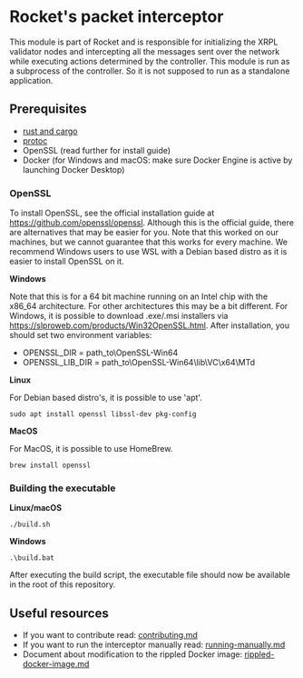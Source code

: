 # Rocket's packet interceptor

This module is part of Rocket and is responsible for initializing the XRPL validator nodes and intercepting
all the messages
sent over the network while executing actions determined by the controller. This module is run as a subprocess of the
controller. So it is not supposed to run as a standalone application.

## Prerequisites

- [rust and cargo](https://doc.rust-lang.org/cargo/getting-started/installation.html)
- [protoc](https://github.com/hyperium/tonic?tab=readme-ov-file#dependencies)
- OpenSSL (read further for install guide)
- Docker (for Windows and macOS: make sure Docker Engine is active by launching Docker Desktop)

### OpenSSL

To install OpenSSL, see the official installation guide at https://github.com/openssl/openssl.
Although this is the official guide, there are alternatives that may be easier for you.
Note that this worked on our machines, but we cannot guarantee that this works for every machine.
We recommend Windows users to use WSL with a Debian based distro as it is easier to install OpenSSL on it.

**Windows**

Note that this is for a 64 bit machine running on an Intel chip with the x86_64 architecture. For other architectures
this may be a bit different.
For Windows, it is possible to download .exe/.msi installers via https://slproweb.com/products/Win32OpenSSL.html.
After installation, you should set two environment variables:

* OPENSSL_DIR = path_to\OpenSSL-Win64
* OPENSSL_LIB_DIR = path_to\OpenSSL-Win64\lib\VC\x64\MTd

**Linux**

For Debian based distro's, it is possible to use 'apt'.

```console
sudo apt install openssl libssl-dev pkg-config
```

**MacOS**

For MacOS, it is possible to use HomeBrew.

```console
brew install openssl
```

### Building the executable

**Linux/macOS**

```console
./build.sh
```

**Windows**

```console
.\build.bat
```

After executing the build script, the executable file should now be available in the root of this repository.

## Useful resources

- If you want to contribute read: [contributing.md](docs/running-manually.md)
- If you want to run the interceptor manually read: [running-manually.md](docs/running-manually.md)
- Document about modification to the rippled Docker image: [rippled-docker-image.md](docs/rippled-docker-image.md)